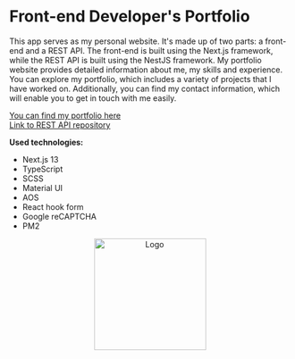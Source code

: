# Front-end Developer's Portfolio

This app serves as my personal website. It's made up of two parts: a front-end and a REST API. The front-end is built using the Next.js framework, while the REST API is built using the NestJS framework. My portfolio website provides detailed information about me, my skills and experience. You can explore my portfolio, which includes a variety of projects that I have worked on. Additionally, you can find my contact information, which will enable you to get in touch with me easily.

[You can find my portfolio here](https://ok-dev.pp.ua/) <br>
[Link to REST API repository](https://github.com/Alexey-Kuzmenko/developer-portfolio-api)

**Used technologies:**

- Next.js 13
- TypeScript
- SCSS
- Material UI
- AOS
- React hook form
- Google reCAPTCHA
- PM2

<p align="center">	
<image src="https://drive.google.com/uc?export=view&id=1Mbqd7wTH811s0Enfs5a9h8E7p7zKDgYh" alt="Logo" width="200">
</p>
